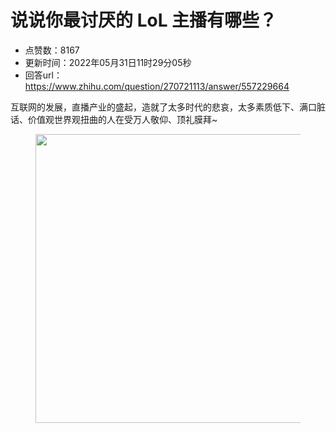 # 说说你最讨厌的 LoL 主播有哪些？
- 点赞数：8167
- 更新时间：2022年05月31日11时29分05秒
- 回答url：https://www.zhihu.com/question/270721113/answer/557229664
<body>
 <p data-pid="NDBVbJ61">互联网的发展，直播产业的盛起，造就了太多时代的悲哀，太多素质低下、满口脏话、价值观世界观扭曲的人在受万人敬仰、顶礼膜拜~</p>
 <figure data-size="normal">
  <img src="https://picx.zhimg.com/50/v2-da938e2de0f5074b5f1782e4f31836cf_720w.gif?source=1940ef5c" data-caption="" data-size="normal" data-rawwidth="462" data-rawheight="292" data-original-token="v2-da938e2de0f5074b5f1782e4f31836cf" data-thumbnail="https://picx.zhimg.com/50/v2-da938e2de0f5074b5f1782e4f31836cf_720w.jpg?source=1940ef5c" class="origin_image zh-lightbox-thumb" width="462" data-original="https://pica.zhimg.com/v2-da938e2de0f5074b5f1782e4f31836cf_r.jpg?source=1940ef5c">
 </figure>
 <p></p>
</body>